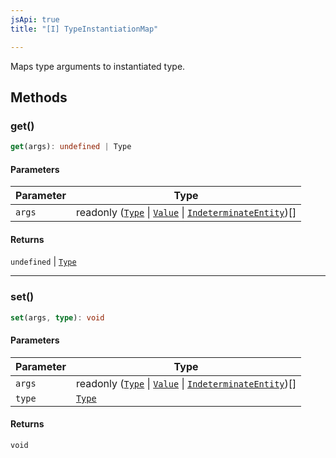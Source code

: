 ```yaml
---
jsApi: true
title: "[I] TypeInstantiationMap"

---
```

Maps type arguments to instantiated type.

## Methods

### get()

```ts
get(args): undefined | Type
```

#### Parameters

| Parameter | Type |
| ------ | ------ |
| `args` | readonly ([`Type`](../type-aliases/Type.md) \| [`Value`](../type-aliases/Value.md) \| [`IndeterminateEntity`](IndeterminateEntity.md))[] |

#### Returns

`undefined` \| [`Type`](../type-aliases/Type.md)

***

### set()

```ts
set(args, type): void
```

#### Parameters

| Parameter | Type |
| ------ | ------ |
| `args` | readonly ([`Type`](../type-aliases/Type.md) \| [`Value`](../type-aliases/Value.md) \| [`IndeterminateEntity`](IndeterminateEntity.md))[] |
| `type` | [`Type`](../type-aliases/Type.md) |

#### Returns

`void`
